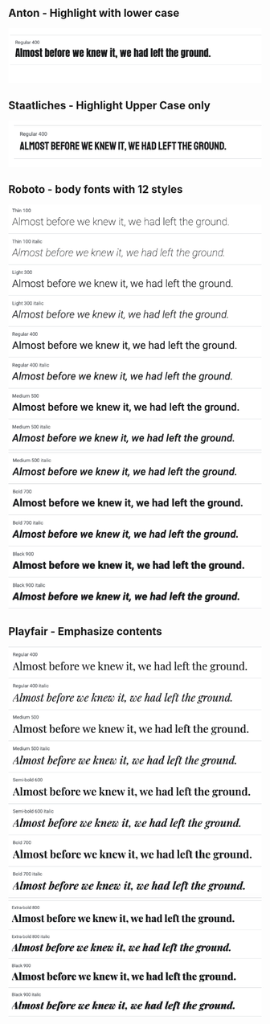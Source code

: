 ## Anton - Highlight with lower case

<img src="Images/Anton.png" alt="Anont" />

## Staatliches - Highlight Upper Case only

<img src="Images/Staatliches.png" alt="Staatliches" />

## Roboto - body fonts with 12 styles

<img src="Images/Roboto 1.png" alt="roboto" />
<img src="Images/Roboto 2.png" alt="roboto2" />

## Playfair - Emphasize contents

<img src="Images/Playfair Display.png" alt="playfair display" />
<img src="Images/Playfair Display 2.png" alt="playfair display2" />
